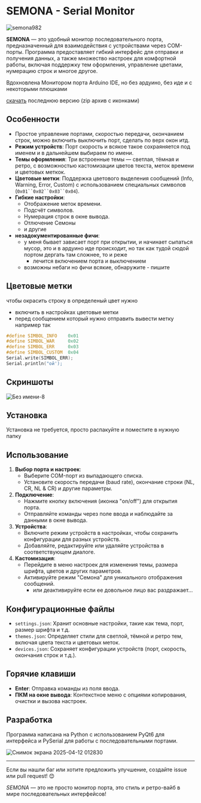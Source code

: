# SEMONA - Serial Monitor
![semona982](https://github.com/user-attachments/assets/ae6de295-30f5-4d18-b2e7-0cc380f2d5d1)


**SEMONA** — это удобный монитор последовательного порта, предназначенный для взаимодействия с устройствами через COM-порты. Программа предоставляет гибкий интерфейс для отправки и получения данных, а также множество настроек для комфортной работы, включая поддержку тем оформления, управление цветами, нумерацию строк и многое другое.

Вдохновлена Монитором порта Arduino IDE, но без ардуино, без иде и с некоторыми плюшками

[скачать](https://github.com/TonTon-Macout/Semona/releases/latest/download/Semona.zip) последнюю версию (zip архив с иконками)

## Особенности

-  Простое управление портами, скоростью передачи, окончанием строк, можно включить выключить порт, сделать по верх окон итд.
- **Режим устройств**: Порт скорость и всякое такое сохраяняется под именем и в дальнейшем выбираем по имени.
- **Темы оформления**: Три встроенные темы — светлая, тёмная и ретро, с возможностью кастомизации цветов текста, меток времени и цветовых меткок.
- **Цветовые метки**: Поддержка цветового выделения сообщений (Info, Warning, Error, Custom) с использованием специальных символов (`0x01``0x02``0x03``0x04`).
- **Гибкие настройки**:
  - Отображение меток времени.
  - Подсчёт символов.
  - Нумерация строк в окне вывода.
  - Отлючение Семоны
  - и другие
- **незадокументированные фичи**:
  + у меня бывает зависает порт при открытии, и начинает сыпаться мусор, это и в ардуино иде происходит, но так как тудой сюдой портом дергать там сложнее, то и реже
    + лечится включением порта и выключением  
  + возможны небаги но фичи всякие, обнаружите - пишите
## Цветовые метки 
чтобы окрасить строку в определеный цвет нужно 
- включить в настройках цветовые метки
- перед сообщением который нужно отправить вывести метку
  например так 
```CPP
#define SIMBOL_INFO    0x01
#define SIMBOL_WAR     0x02
#define SIMBOL_ERR     0x03
#define SIMBOL_CUSTOM  0x04
Serial.write(SIMBOL_ERR);
Serial.println("ой');
```

## Скриншоты

![Без имени-8](https://github.com/user-attachments/assets/d219311f-65d3-422c-a73c-01f55ba05d7c)





## Установка
Установка не требуется, просто распакуйте и поместите в нужную папку

## Использование

1. **Выбор порта и настроек**:
   - Выберите COM-порт из выпадающего списка.
   - Установите скорость передачи (baud rate), окончание строки (NL, CR, NL & CR) и другие параметры.
2. **Подключение**:
   - Нажмите кнопку включения (иконка "on/off") для открытия порта.
   - Отправляйте команды через поле ввода и наблюдайте за данными в окне вывода.
3. **Устройства**:
   - Включите режим устройств в настройках, чтобы сохранить конфигурации для разных устройств.
   - Добавляйте, редактируйте или удаляйте устройства в соответствующем диалоге.
4. **Кастомизация**:
   - Перейдите в меню настроек для изменения темы, размера шрифта, цветов и других параметров.
   - Активируйте режим "Семона" для уникального отображения сообщений.
     - или деактивируйте если ее довольное лицо вас раздражает...

## Конфигурационные файлы

- `settings.json`: Хранит основные настройки, такие как тема, порт, размер шрифта и т.д.
- `themes.json`: Определяет стили для светлой, тёмной и ретро тем, включая цвета текста и цветовых меток.
- `devices.json`: Сохраняет конфигурации устройств (порт, скорость, окончания строк и т.д.).

## Горячие клавиши

- **Enter**: Отправка команды из поля ввода.
- **ПКМ на окне вывода**: Контекстное меню с опциями копирования, очистки и вызова настроек.


## Разработка

Программа написана на Python с использованием PyQt6 для интерфейса и PySerial для работы с последовательными портами.



![Снимок экрана 2025-04-12 012830](https://github.com/user-attachments/assets/ef79a70f-7708-46dc-87b3-014b1be71f14)

---

Если вы нашли баг или хотите предложить улучшение, создайте issue или pull request! 😊

*SEMONA* — это не просто монитор порта, это стиль и ретро-вайб в мире последовательных интерфейсов!
